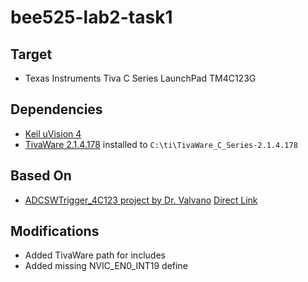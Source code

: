 # bee525-lab2-task1

## Target

- Texas Instruments Tiva C Series LaunchPad TM4C123G

## Dependencies

- [Keil uVision 4](https://www.keil.com/demo/eval/armv4.htm)
- [TivaWare 2.1.4.178](http://www.ti.com/tool/SW-TM4C) installed to `C:\ti\TivaWare_C_Series-2.1.4.178`

## Based On

- [ADCSWTrigger_4C123 project by Dr. Valvano](http://users.ece.utexas.edu/~valvano/arm/) [Direct Link](http://users.ece.utexas.edu/~valvano/arm/ADCSWTrigger_4C123.zip)

## Modifications

- Added TivaWare path for includes
- Added missing NVIC_EN0_INT19 define